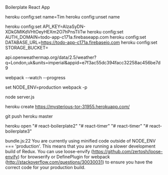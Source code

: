 Boilerplate React App


heroku config:set name=Tim
heroku config:unset name

heroku config:set API_KEY=AIzaSyDN-XDkGMIKdVHtOeyHEXm2O7hPnsTliTw
heroku config:set AUTH_DOMAIN=todo-app-c171a.firebaseapp.com
heroku config:set DATABASE_URL=https://todo-app-c171a.firebaseio.com
heroku config:set STORAGE_BUCKET=



api.openweathermap.org/data/2.5/weather?q=London,uk&units=imperial&appid=e7f3ac55dc394facc32258ac456be7d9

webpack --watch --progress

set NODE_ENV=production webpack -p

node server.js

heroku create https://mysterious-tor-31955.herokuapp.com/

git push heroku master

heroku open "# react-boilerplate2" "# react-timer" "# react-timer" "# react-boilerplate3"

bundle.js:22 You are currently using minified code outside of NODE_ENV === 'production'. This means that you are running a slower development build of Redux. You can use loose-envify (https://github.com/zertosh/loose-envify) for browserify or DefinePlugin for webpack (http://stackoverflow.com/questions/30030031) to ensure you have the correct code for your production build.